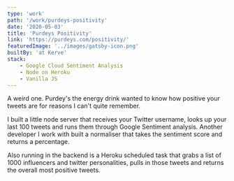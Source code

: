 ```yaml
---
type: 'work'
path: '/work/purdeys-positivity'
date: '2020-05-03'
title: 'Purdeys Positivity'
link: 'https://purdeys.com/positivity/'
featuredImage: '../images/gatsby-icon.png'
builtBy: 'at Kerve'
stack:
    - Google Cloud Sentiment Analysis
    - Node on Heroku
    - Vanilla JS
---
```


A weird one. Purdey's the energy drink wanted to know how positive your tweets are for reasons I can't quite remember.

I built a little node server that receives your Twitter username, looks up your last 100 tweets and runs them through Google Sentiment analysis. Another developer I work with built a normaliser that takes the sentiment score and returns a percentage.

Also running in the backend is a Heroku scheduled task that grabs a list of 1000 influencers and twitter personalities, pulls in those tweets and returns the overall most positive tweets.
